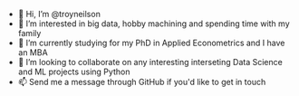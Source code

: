 - 👋 Hi, I’m @troyneilson
- 👀 I’m interested in big data, hobby machining and spending time with my family
- 🌱 I’m currently studying for my PhD in Applied Econometrics and I have an MBA
- 💞️ I’m looking to collaborate on any interesting interseting Data Science and ML projects using Python
- 📫 Send me a message through GitHub if you'd like to get in touch

<!---
troyneilson/troyneilson is a ✨ special ✨ repository because its `README.md` (this file) appears on your GitHub profile.
You can click the Preview link to take a look at your changes.
--->
